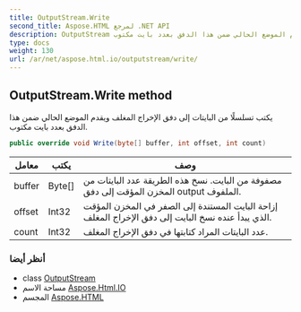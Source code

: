 ```yaml
---
title: OutputStream.Write
second_title: Aspose.HTML لمرجع .NET API
description: OutputStream طريقة. يكتب تسلسلًا من البايتات إلى دفق الإخراج المغلف ويقدم الموضع الحالي ضمن هذا الدفق بعدد بايت مكتوب.
type: docs
weight: 130
url: /ar/net/aspose.html.io/outputstream/write/
---
```

## OutputStream.Write method

يكتب تسلسلًا من البايتات إلى دفق الإخراج المغلف ويقدم الموضع الحالي ضمن هذا الدفق بعدد بايت مكتوب.

```csharp
public override void Write(byte[] buffer, int offset, int count)
```

| معامل | يكتب | وصف |
| --- | --- | --- |
| buffer | Byte[] | مصفوفة من البايت. نسخ هذه الطريقة عدد البايتات من المخزن المؤقت إلى دفق output الملفوف. |
| offset | Int32 | إزاحة البايت المستندة إلى الصفر في المخزن المؤقت الذي يبدأ عنده نسخ البايت إلى دفق الإخراج المغلف. |
| count | Int32 | عدد البايتات المراد كتابتها في دفق الإخراج المغلف. |

### أنظر أيضا

* class [OutputStream](../)
* مساحة الاسم [Aspose.Html.IO](../../outputstream/)
* المجسم [Aspose.HTML](../../../)


